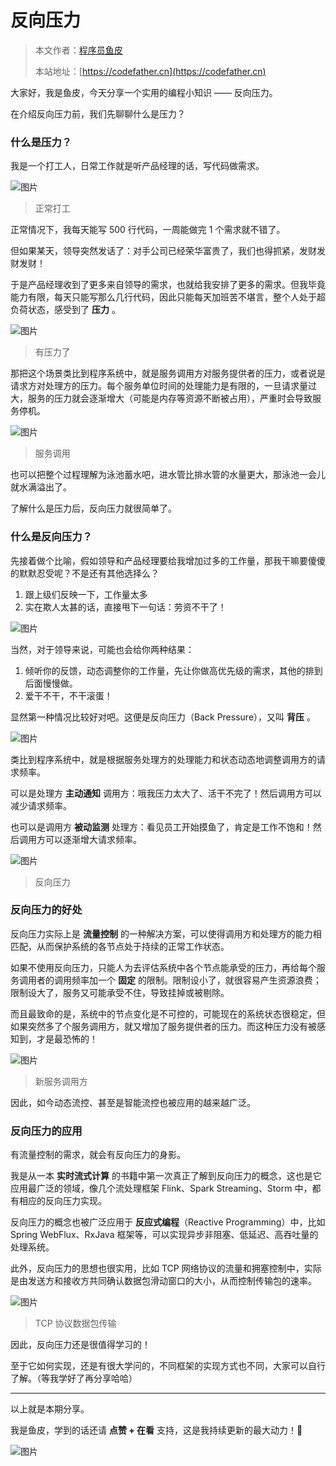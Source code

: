 # 反向压力

> 本文作者：[程序员鱼皮](https://yuyuanweb.feishu.cn/wiki/Abldw5WkjidySxkKxU2cQdAtnah)
>
> 本站地址：[https://codefather.cn](https://codefather.cn)

大家好，我是鱼皮，今天分享一个实用的编程小知识 —— 反向压力。

在介绍反向压力前，我们先聊聊什么是压力？

### 什么是压力？

我是一个打工人，日常工作就是听产品经理的话，写代码做需求。

![图片](https://pic.yupi.icu/5563/202311080858224.png)

> 正常打工

正常情况下，我每天能写 500 行代码，一周能做完 1 个需求就不错了。

但如果某天，领导突然发话了：对手公司已经荣华富贵了，我们也得抓紧，发财发财发财！

于是产品经理收到了更多来自领导的需求，也就给我安排了更多的需求。但我毕竟能力有限，每天只能写那么几行代码，因此只能每天加班苦不堪言，整个人处于超负荷状态，感受到了 **压力** 。

![图片](https://pic.yupi.icu/5563/202311080858372.png)

> 有压力了

那把这个场景类比到程序系统中，就是服务调用方对服务提供者的压力，或者说是请求方对处理方的压力。每个服务单位时间的处理能力是有限的，一旦请求量过大，服务的压力就会逐渐增大（可能是内存等资源不断被占用），严重时会导致服务停机。

![图片](https://pic.yupi.icu/5563/202311080858223.png)

> 服务调用

也可以把整个过程理解为泳池蓄水吧，进水管比排水管的水量更大，那泳池一会儿就水满溢出了。

了解什么是压力后，反向压力就很简单了。

### 什么是反向压力？

先接着做个比喻，假如领导和产品经理要给我增加过多的工作量，那我干嘛要傻傻的默默忍受呢？不是还有其他选择么？

1. 跟上级们反映一下，工作量太多
2. 实在欺人太甚的话，直接甩下一句话：劳资不干了！

![图片](https://pic.yupi.icu/5563/202311080858526.png)

当然，对于领导来说，可能也会给你两种结果：

1. 倾听你的反馈，动态调整你的工作量，先让你做高优先级的需求，其他的排到后面慢慢做。
2. 爱干不干，不干滚蛋！

显然第一种情况比较好对吧。这便是反向压力（Back Pressure），又叫 **背压** 。

![图片](https://pic.yupi.icu/5563/202311080858665.png)

类比到程序系统中，就是根据服务处理方的处理能力和状态动态地调整调用方的请求频率。

可以是处理方 **主动通知** 调用方：哦我压力太大了、活干不完了！然后调用方可以减少请求频率。

也可以是调用方 **被动监测** 处理方：看见员工开始摸鱼了，肯定是工作不饱和！然后调用方可以逐渐增大请求频率。

![图片](https://pic.yupi.icu/5563/202311080858554.png)

> 反向压力

### 反向压力的好处

反向压力实际上是 **流量控制** 的一种解决方案，可以使得调用方和处理方的能力相匹配，从而保护系统的各节点处于持续的正常工作状态。

如果不使用反向压力，只能人为去评估系统中各个节点能承受的压力，再给每个服务调用者的调用频率加一个 **固定** 的限制。限制设小了，就很容易产生资源浪费；限制设大了，服务又可能承受不住，导致挂掉或被剔除。

而且最致命的是，系统中的节点变化是不可控的，可能现在的系统状态很稳定，但如果突然多了个服务调用方，就又增加了服务提供者的压力。而这种压力没有被感知到，才是最恐怖的！

![图片](https://pic.yupi.icu/5563/202311080858462.png)

> 新服务调用方

因此，如今动态流控、甚至是智能流控也被应用的越来越广泛。

### 反向压力的应用

有流量控制的需求，就会有反向压力的身影。

我是从一本 **实时流式计算** 的书籍中第一次真正了解到反向压力的概念，这也是它应用最广泛的领域，像几个流处理框架 Flink、Spark Streaming、Storm 中，都有相应的反向压力实现。

反向压力的概念也被广泛应用于 **反应式编程**（Reactive Programming）中，比如 Spring WebFlux、RxJava 框架等，可以实现异步非阻塞、低延迟、高吞吐量的处理系统。

此外，反向压力的思想也很实用，比如 TCP 网络协议的流量和拥塞控制中，实际是由发送方和接收方共同确认数据包滑动窗口的大小，从而控制传输包的速率。

![图片](https://pic.yupi.icu/5563/202311080858339.jpeg)

> TCP 协议数据包传输

因此，反向压力还是很值得学习的！

至于它如何实现，还是有很大学问的，不同框架的实现方式也不同，大家可以自行了解。（等我学好了再分享哈哈）



------


以上就是本期分享。

我是鱼皮，学到的话还请 **点赞 + 在看** 支持，这是我持续更新的最大动力！🙏

![图片](https://pic.yupi.icu/5563/202311080858922.png)